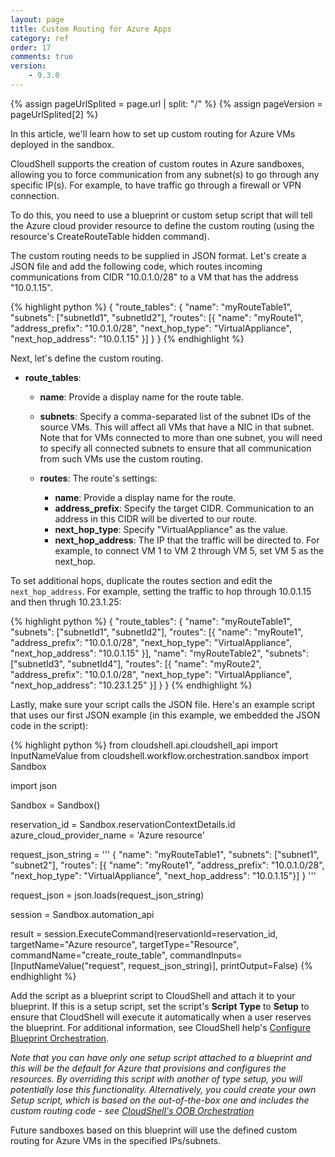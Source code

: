```yaml
---
layout: page
title: Custom Routing for Azure Apps
category: ref
order: 17
comments: true
version:
    - 9.3.0
---
```


{% assign pageUrlSplited = page.url | split: "/" %}
{% assign pageVersion = pageUrlSplited[2] %}

In this article, we'll learn how to set up custom routing for Azure VMs deployed in the sandbox.

CloudShell supports the creation of custom routes in Azure sandboxes, allowing you to force communication from any subnet(s) to go through any specific IP(s). For example, to have traffic go through a firewall or VPN connection.

To do this, you need to use a blueprint or custom setup script that will tell the Azure cloud provider resource to define the custom routing (using the resource's CreateRouteTable hidden command). 

The custom routing needs to be supplied in JSON format. Let's create a JSON file and add the following code, which routes incoming communications from CIDR "10.0.1.0/28" to a VM that has the address "10.0.1.15".

{% highlight python %}
{   "route_tables": {
        "name": "myRouteTable1",
        "subnets": ["subnetId1", "subnetId2"],
        "routes": [{
                        "name":                 "myRoute1",
                        "address_prefix":       "10.0.1.0/28",
                        "next_hop_type":        "VirtualAppliance",
                        "next_hop_address":     "10.0.1.15"
        }]
    }
}
{% endhighlight %}

Next, let's define the custom routing.

+ **route_tables**:
  - **name**: Provide a display name for the route table.
  - **subnets**: Specify a comma-separated list of the subnet IDs of the source VMs. This will affect all VMs that have a NIC in that subnet.
  Note that for VMs connected to more than one subnet, you will need to specify all connected subnets to ensure that all communication from such VMs use the custom routing.

  - **routes**: The route's settings:

    - **name**: Provide a display name for the route.
    - **address_prefix**: Specify the target CIDR. Communication to an address in this CIDR will be diverted to our route.
    - **next_hop_type**: Specify "VirtualAppliance" as the value.
    - **next_hop_address**: The IP that the traffic will be directed to. For example, to connect VM 1 to VM 2 through VM 5, set VM 5 as the next_hop. 

To set additional hops, duplicate the routes section and edit the `next_hop_address`. For example, setting the traffic to hop through 10.0.1.15 and then thrugh 10.23.1.25:

{% highlight python %}
{   "route_tables": {
        "name": "myRouteTable1",
        "subnets": ["subnetId1", "subnetId2"],
        "routes": [{
                        "name":                 "myRoute1",
                        "address_prefix":       "10.0.1.0/28",
                        "next_hop_type":        "VirtualAppliance",
                        "next_hop_address":     "10.0.1.15"
        }],
        "name": "myRouteTable2",
        "subnets": ["subnetId3", "subnetId4"],
        "routes": [{
                        "name":                 "myRoute2",
                        "address_prefix":       "10.0.1.0/28",
                        "next_hop_type":        "VirtualAppliance",
                        "next_hop_address":     "10.23.1.25"
        }]
    }
}
{% endhighlight %}

Lastly, make sure your script calls the JSON file. Here's an example script that uses our first JSON example (in this example, we embedded the JSON code in the script):

{% highlight python %}
from cloudshell.api.cloudshell_api import InputNameValue
from cloudshell.workflow.orchestration.sandbox import Sandbox

import json

Sandbox = Sandbox()

reservation_id = Sandbox.reservationContextDetails.id
azure_cloud_provider_name = 'Azure resource'

request_json_string = '''
        {   "name": "myRouteTable1",
            "subnets": ["subnet1", "subnet2"],
            "routes": [{
                            "name":                 "myRoute1",
                            "address_prefix":       "10.0.1.0/28",
                            "next_hop_type":        "VirtualAppliance",
                            "next_hop_address":     "10.0.1.15"}]
        }
'''

request_json = json.loads(request_json_string)

session = Sandbox.automation_api

result = session.ExecuteCommand(reservationId=reservation_id,
                                     targetName="Azure resource",
                                     targetType="Resource",
                                     commandName="create_route_table",
                                     commandInputs=[InputNameValue("request", request_json_string)],
                                     printOutput=False)
{% endhighlight %}


Add the script as a blueprint script to CloudShell and attach it to your blueprint. If this is a setup script, set the script's **Script Type** to **Setup** to ensure that CloudShell will execute it automatically when a user reserves the blueprint. For additional information, see CloudShell help's <a href="https://help.quali.com/Online%20Help/9.3/Portal/Content/CSP/LAB-MNG/Crt-Blprnt/Blprnt-Blprnt-Orchs.htm" target="_blank">Configure Blueprint Orchestration</a>.

*Note that you can have only one setup script attached to a blueprint and this will be the default for Azure that provisions and configures the resources. By overriding this script with another of type setup, you will potentially lose this functionality. Alternatively, you could create your own Setup script, which is based on the out-of-the-box one and includes the custom routing code - see [CloudShell's OOB Orchestration]({{site.baseurl}}/orchestration/{{pageVersion}}/the-oob-orchestration.html)*

Future sandboxes based on this blueprint will use the defined custom routing for Azure VMs in the specified IPs/subnets.
